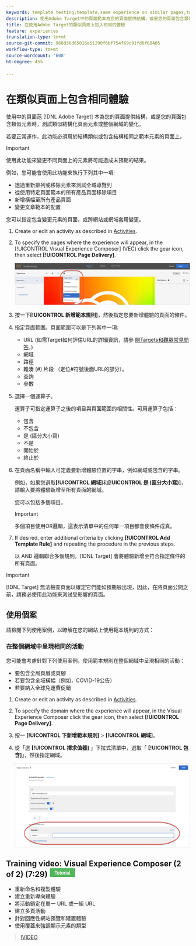 ```yaml
---
keywords: template testing;template;same experience on similar pages;template test
description: 使用Adobe Target中的頁面範本為您的頁面提供結構，或是您的頁面包含類似元素時，測試類似結構頁面元素的變化。
title: 在使用Adobe Target的類似頁面上加入相同的體驗
feature: experiences
translation-type: tm+mt
source-git-commit: 968d36d65016e51290f6bf754f69c91fd8f68405
workflow-type: tm+mt
source-wordcount: '608'
ht-degree: 45%

---
```



# 在類似頁面上包含相同體驗

使用中的頁面范 [!DNL Adobe Target] 本為您的頁面提供結構，或是您的頁面包含類似元素時，測試類似結構化頁面元素或整個網域的變化。

若要正常運作，此功能必須用於結構類似或包含結構相同之範本元素的頁面上。

>[!IMPORTANT]
>
>使用此功能來變更不同頁面上的元素將可能造成未預期的結果。

例如，您可能會使用此功能來執行下列其中一項:

* 透過重新排列或移除元素來測試全域導覽列
* 從使用特定頁面範本的所有產品頁面移除項目
* 新增橫幅至所有產品頁面
* 變更文章範本的配置

您可以指定包含變更元素的頁面，或跨網站或網域套用變更。

1. Create  or edit an activity as described in [Activities](/help/c-activities/activities.md#concept_D317A95A1AB54674BA7AB65C7985BA03).

1. To specify the pages where the experience will appear, in the [!UICONTROL Visual Experience Composer] (VEC) click the gear icon, then select **[!UICONTROL Page Delivery]**.

   ![齒輪圖示>頁面傳送](/help/c-experiences/c-visual-experience-composer/assets/icon-gear.png)

1. 按一下&#x200B;**[!UICONTROL 新增範本規則]**，然後指定您要新增體驗的頁面的條件。

1. 指定頁面範圍。頁面範圍可以是下列其中一項:

   * URL (如需Target如何評估URL的詳細資訊，請參 [閱Targets和觀眾常見問答](/help/c-target/c-troubleshooting-targets-and-audiences/troubleshooting-targets-and-audiences.md)。)
   * 網域
   * 路徑
   * 雜湊 (#) 片段 （定位#符號後面URL的部分）。
   * 查詢
   * 參數

1. 選擇一個運算子。

   運算子可指定運算子之後的項目與頁面範圍的相關性。可用運算子包括：

   * 包含
   * 不包含
   * 是 (區分大小寫)
   * 不是
   * 開始於
   * 終止於

1. 在頁面名稱中輸入可定義要新增體驗位置的字串，例如網域或包含的字串。

   例如，如果您選取&#x200B;**[!UICONTROL 網域]**&#x200B;和&#x200B;**[!UICONTROL 是 (區分大小寫)]**，請輸入要將體驗新增至所有頁面的網域。

   您可以包括多個項目。

   >[!IMPORTANT]
   >
   >多個項目使用OR邏輯，這表示清單中的任何單一項目都會使條件成真。

1. If desired, enter additional criteria by clicking **[!UICONTROL Add Template Rule]** and repeating the procedure in the previous steps.

   以 AND 邏輯聯合多個規則。[!DNL Target] 會將體驗新增至符合指定條件的所有頁面。

>[!IMPORTANT]
>
> [!DNL Target] 無法檢查頁面以確定它們能如預期般出現，因此，在將頁面公開之前，請務必使用此功能來測試受影響的頁面。

## 使用個案

請檢閱下列使用案例，以瞭解在您的網站上使用範本規則的方式：

### 在整個網域中呈現相同的活動

您可能會考慮針對下列使用案例，使用範本規則在整個網域中呈現相同的活動：

* 要包含全局頁眉或頁腳
* 若要包含全域橫幅（例如，COVID-19公告）
* 若要納入全球免運費促銷

1. Create or edit an activity as described in [Activities](/help/c-activities/activities.md#concept_D317A95A1AB54674BA7AB65C7985BA03).

1. To specify the domain where the experience will appear, in the Visual Experience Composer click the gear icon, then select **[!UICONTROL Page Delivery]**.

1. 按一 **[!UICONTROL 下新增範本規則]** > **[!UICONTROL 網域]**。

1. 從「選 **[!UICONTROL 擇求值器]** 」下拉式清單中，選取「 **[!UICONTROL 包含]**」，然後指定網域。

   ![網域包含](/help/c-experiences/c-visual-experience-composer/assets/domain-template-rule.png)

## Training video: Visual Experience Composer (2 of 2) (7:29) ![Tutorial badge](/help/assets/tutorial.png)

* 重新命名和複製體驗
* 建立重新導向體驗
* 將活動鎖定在單一 URL 或一組 URL
* 建立多頁活動
* 針對回應性網站預覽和建置體驗
* 使用覆蓋來強調顯示元素的類型

>[!VIDEO](https://video.tv.adobe.com/v/17401)